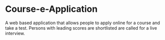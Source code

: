 # Course-e-Application
A web based application that allows people to apply online for a course and take a test. Persons with leading scores are shortlisted are called for a live interview.
